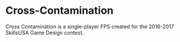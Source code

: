# Cross-Contamination

Cross Contamination is a single-player FPS created for the 2016-2017 SkillsUSA Game Design contest.
